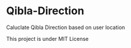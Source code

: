 Qibla-Direction
===============
Caluclate Qibla Direction based on user location

This project is under MIT License 
